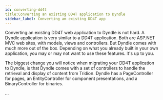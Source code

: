 ```yaml
---
id: converting-dd4t
title:Converting an existing DD4T application to Dyndle
sidebar_label: Converting an existing DD4T app
---
```


Converting an existing DD4T web application to Dyndle is not hard. A Dyndle application is very similar to a DD4T application. Both are ASP.NET MVC web sites, with models, views and controllers. But Dyndle comes with much more out of the box. Depending on what you already built in your own application, you may or may not want to use these features. It's up to you.

The biggest change you will notice when migrating your DD4T application to Dyndle, is that Dyndle comes with a set of controllers to handle the retrieval and display of content from Tridion. Dyndle has a PageController for pages, an EntityController for component presentations, and a BinaryController for binaries.

...


